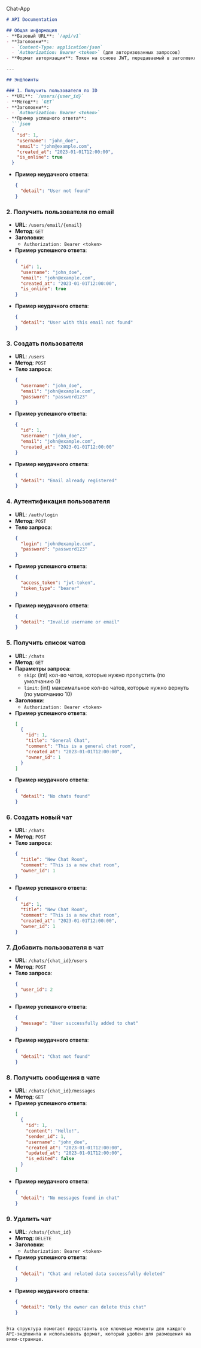 Chat-App
```markdown
# API Documentation

## Общая информация
- **Базовый URL**: `/api/v1`
- **Заголовки**:
  - `Content-Type: application/json`
  - `Authorization: Bearer <token>` (для авторизованных запросов)
- **Формат авторизации**: Токен на основе JWT, передаваемый в заголовке `Authorization`.

---

## Эндпоинты

### 1. Получить пользователя по ID
- **URL**: `/users/{user_id}`
- **Метод**: `GET`
- **Заголовки**:
  - `Authorization: Bearer <token>`
- **Пример успешного ответа**:
  ```json
  {
    "id": 1,
    "username": "john_doe",
    "email": "john@example.com",
    "created_at": "2023-01-01T12:00:00",
    "is_online": true
  }
  ```
- **Пример неудачного ответа**:
  ```json
  {
    "detail": "User not found"
  }
  ```

### 2. Получить пользователя по email
- **URL**: `/users/email/{email}`
- **Метод**: `GET`
- **Заголовки**:
  - `Authorization: Bearer <token>`
- **Пример успешного ответа**:
  ```json
  {
    "id": 1,
    "username": "john_doe",
    "email": "john@example.com",
    "created_at": "2023-01-01T12:00:00",
    "is_online": true
  }
  ```
- **Пример неудачного ответа**:
  ```json
  {
    "detail": "User with this email not found"
  }
  ```

### 3. Создать пользователя
- **URL**: `/users`
- **Метод**: `POST`
- **Тело запроса**:
  ```json
  {
    "username": "john_doe",
    "email": "john@example.com",
    "password": "password123"
  }
  ```
- **Пример успешного ответа**:
  ```json
  {
    "id": 1,
    "username": "john_doe",
    "email": "john@example.com",
    "created_at": "2023-01-01T12:00:00"
  }
  ```
- **Пример неудачного ответа**:
  ```json
  {
    "detail": "Email already registered"
  }
  ```

### 4. Аутентификация пользователя
- **URL**: `/auth/login`
- **Метод**: `POST`
- **Тело запроса**:
  ```json
  {
    "login": "john@example.com",
    "password": "password123"
  }
  ```
- **Пример успешного ответа**:
  ```json
  {
    "access_token": "jwt-token",
    "token_type": "bearer"
  }
  ```
- **Пример неудачного ответа**:
  ```json
  {
    "detail": "Invalid username or email"
  }
  ```

### 5. Получить список чатов
- **URL**: `/chats`
- **Метод**: `GET`
- **Параметры запроса**:
  - `skip`: (int) кол-во чатов, которые нужно пропустить (по умолчанию 0)
  - `limit`: (int) максимальное кол-во чатов, которые нужно вернуть (по умолчанию 10)
- **Заголовки**:
  - `Authorization: Bearer <token>`
- **Пример успешного ответа**:
  ```json
  [
    {
      "id": 1,
      "title": "General Chat",
      "comment": "This is a general chat room",
      "created_at": "2023-01-01T12:00:00",
      "owner_id": 1
    }
  ]
  ```
- **Пример неудачного ответа**:
  ```json
  {
    "detail": "No chats found"
  }
  ```

### 6. Создать новый чат
- **URL**: `/chats`
- **Метод**: `POST`
- **Тело запроса**:
  ```json
  {
    "title": "New Chat Room",
    "comment": "This is a new chat room",
    "owner_id": 1
  }
  ```
- **Пример успешного ответа**:
  ```json
  {
    "id": 1,
    "title": "New Chat Room",
    "comment": "This is a new chat room",
    "created_at": "2023-01-01T12:00:00",
    "owner_id": 1
  }
  ```

### 7. Добавить пользователя в чат
- **URL**: `/chats/{chat_id}/users`
- **Метод**: `POST`
- **Тело запроса**:
  ```json
  {
    "user_id": 2
  }
  ```
- **Пример успешного ответа**:
  ```json
  {
    "message": "User successfully added to chat"
  }
  ```
- **Пример неудачного ответа**:
  ```json
  {
    "detail": "Chat not found"
  }
  ```

### 8. Получить сообщения в чате
- **URL**: `/chats/{chat_id}/messages`
- **Метод**: `GET`
- **Пример успешного ответа**:
  ```json
  [
    {
      "id": 1,
      "content": "Hello!",
      "sender_id": 1,
      "username": "john_doe",
      "created_at": "2023-01-01T12:00:00",
      "updated_at": "2023-01-01T12:00:00",
      "is_edited": false
    }
  ]
  ```
- **Пример неудачного ответа**:
  ```json
  {
    "detail": "No messages found in chat"
  }
  ```

### 9. Удалить чат
- **URL**: `/chats/{chat_id}`
- **Метод**: `DELETE`
- **Заголовки**:
  - `Authorization: Bearer <token>`
- **Пример успешного ответа**:
  ```json
  {
    "detail": "Chat and related data successfully deleted"
  }
  ```
- **Пример неудачного ответа**:
  ```json
  {
    "detail": "Only the owner can delete this chat"
  }
  ```
```

Эта структура помогает представить все ключевые моменты для каждого API-эндпоинта и использовать формат, который удобен для размещения на вики-странице.
